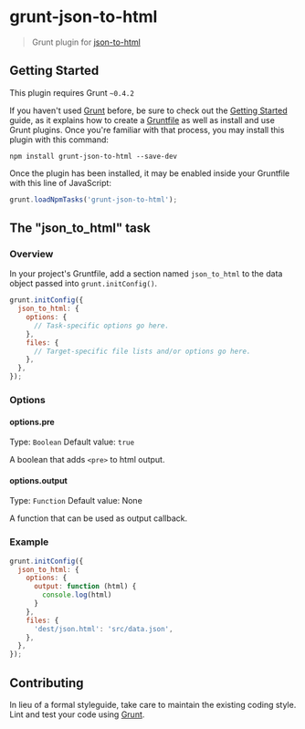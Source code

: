 # grunt-json-to-html

> Grunt plugin for [json-to-html](https://github.com/frozzare/json-to-html)

## Getting Started
This plugin requires Grunt `~0.4.2`

If you haven't used [Grunt](http://gruntjs.com/) before, be sure to check out the [Getting Started](http://gruntjs.com/getting-started) guide, as it explains how to create a [Gruntfile](http://gruntjs.com/sample-gruntfile) as well as install and use Grunt plugins. Once you're familiar with that process, you may install this plugin with this command:

```shell
npm install grunt-json-to-html --save-dev
```

Once the plugin has been installed, it may be enabled inside your Gruntfile with this line of JavaScript:

```js
grunt.loadNpmTasks('grunt-json-to-html');
```

## The "json_to_html" task

### Overview
In your project's Gruntfile, add a section named `json_to_html` to the data object passed into `grunt.initConfig()`.

```js
grunt.initConfig({
  json_to_html: {
    options: {
      // Task-specific options go here.
    },
    files: {
      // Target-specific file lists and/or options go here.
    },
  },
});
```

### Options

#### options.pre
Type: `Boolean`
Default value: `true`

A boolean that adds `<pre>` to html output.

#### options.output
Type: `Function`
Default value: None

A function that can be used as output callback.

### Example

```js
grunt.initConfig({
  json_to_html: {
    options: {
      output: function (html) {
        console.log(html)
      }
    },
    files: {
      'dest/json.html': 'src/data.json',
    },
  },
});
```
## Contributing
In lieu of a formal styleguide, take care to maintain the existing coding style. Lint and test your code using [Grunt](http://gruntjs.com/).